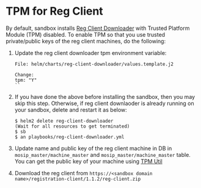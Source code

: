 # TPM for Reg Client

By default, sandbox installs [Reg Client Downloader](https://github.com/mosip/mosip-infra/blob/1.1.2/deployment/sandbox-v2/playbooks/reg-client-downloader.yml) with Trusted Platform Module (TPM) disabled.  To enable TPM so that you use trusted private/public keys of the reg client machines, do the following:

1. Update the reg client downloader tpm environment variable:
    ```
    File: helm/charts/reg-client-downloader/values.template.j2

    Change:
    tpm: "Y"
    ``
1. If you have done the above before installing the sandbox, then you may skip this step.  Otherwise, if reg client downlaoder is already running on your sandbox, delete and restart it as below:
    ```
    $ helm2 delete reg-client-downloader 
    (Wait for all resources to get terminated)
    $ sb
    $ an playbooks/reg-client-downloader.yml
    ``` 
1. Update name and public key of the reg client machine in DB in `mosip_master/machine_master` and `mosip_master/machine_master` table.  You can get the public key of your machine using [TPM Util](../utils/tpm)

1. Download the reg client from `https://<sandbox domain name>/registration-client/1.1.2/reg-client.zip`

